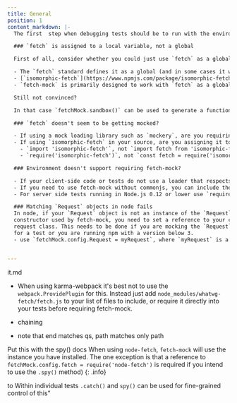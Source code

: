 ```yaml
---
title: General
position: 1
content_markdown: |-
  The first  step when debugging tests should be to run with the environment variable `DEBUG=fetch-mock*`. This will output additional logs for debugging purposes.

  ### `fetch` is assigned to a local variable, not a global

  First of all, consider whether you could just use `fetch` as a global. Here are 3 reasons why this is a good idea:

  - The `fetch` standard defines it as a global (and in some cases it won't work unless bound to `window`), so to write isomorphic code it's probably best to stick to this pattern
  - [`isomorphic-fetch`](https://www.npmjs.com/package/isomorphic-fetch) takes care of installing it as a global in Node.js or the browser, so there's no effort on your part to do so.
  - `fetch-mock` is primarily designed to work with `fetch` as a global and your experience of using it will be far more straightforward if you follow this pattern

  Still not convinced?

  In that case `fetchMock.sandbox()` can be used to generate a function which you can pass in to a mock loading library such as [`mockery`](https://www.npmjs.com/package/mockery) instead of `fetch`

  ### `fetch` doesn't seem to be getting mocked?

  - If using a mock loading library such as `mockery`, are you requiring the module you're testing after registering `fetch-mock` with the mock loader? You probably should be ([Example incorrect usage](https://github.com/wheresrhys/fetch-mock/issues/70)). If you're using ES6 `import` it may not be possible to do this without reverting to using `require()` sometimes.
  - If using `isomorphic-fetch` in your source, are you assigning it to a `fetch` variable? You _shouldn't_ be i.e.
    - `import 'isomorphic-fetch'`, not `import fetch from 'isomorphic-fetch'`
    - `require('isomorphic-fetch')`, not `const fetch = require('isomorphic-fetch')`

  ### Environment doesn't support requiring fetch-mock?

  - If your client-side code or tests do not use a loader that respects the browser field of package.json use `require('fetch-mock/es5/client')`.
  - If you need to use fetch-mock without commonjs, you can include the precompiled `node_modules/fetch-mock/es5/client-browserified.js` in a script tag. This loads fetch-mock into the `fetchMock` global variable.
  - For server side tests running in Node.js 0.12 or lower use `require('fetch-mock/es5/server')`

  ### Matching `Request` objects in node fails
  In node, if your `Request` object is not an instance of the `Request`
  constructor used by fetch-mock, you need to set a reference to your custom
  request class. This needs to be done if you are mocking the `Request` object
  for a test or you are running npm with a version below 3.
  - use `fetchMock.config.Request = myRequest`, where `myRequest` is a reference to the Request constructor used in your application code.


---
```



it.md
- When using karma-webpack it's best not to use the `webpack.ProvidePlugin` for this. Instead just add `node_modules/whatwg-fetch/fetch.js` to your list of files to include, or require it directly into your tests before requiring fetch-mock.

- chaining

- note that end matches qs, path matches only path


Put this with the spy() docs
When using `node-fetch`, `fetch-mock` will use the instance you have installed. The one exception is that a reference to `fetchMock.config.fetch = require('node-fetch')` is required if you intend to use the `.spy()` method)
{: .info}


 to Within individual tests `.catch()` and `spy()` can be used for fine-grained control of this"
